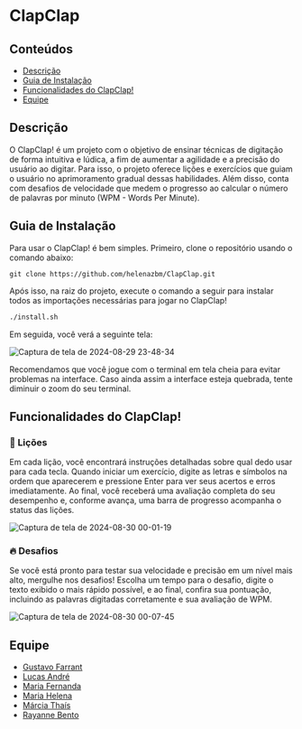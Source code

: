# ClapClap

## Conteúdos
- [Descrição](#descrição)
- [Guia de Instalação](#guia-de-instalação)
- [Funcionalidades do ClapClap!](#funcionalidades-do-clapclap)
- [Equipe](#equipe)

## Descrição
O ClapClap! é um projeto com o objetivo de ensinar técnicas de digitação de forma intuitiva e lúdica, a fim de aumentar a agilidade e a precisão do usuário ao digitar. Para isso, o projeto oferece lições e exercícios que guiam o usuário no aprimoramento gradual dessas habilidades. Além disso, conta com desafios de velocidade que medem o progresso ao calcular o número de palavras por minuto (WPM - Words Per Minute).

## Guia de Instalação
Para usar o ClapClap! é bem simples. Primeiro, clone o repositório usando o comando abaixo:
```
git clone https://github.com/helenazbm/ClapClap.git
```
Após isso, na raiz do projeto, execute o comando a seguir para instalar todos as importações necessárias para jogar no ClapClap!
```bash
./install.sh
```
Em seguida, você verá a seguinte tela:

![Captura de tela de 2024-08-29 23-48-34](https://github.com/user-attachments/assets/4c4ec094-b330-4a10-918a-d96166cf0c7c)

Recomendamos que você jogue com o terminal em tela cheia para evitar problemas na interface. Caso ainda assim a interface esteja quebrada, tente diminuir o zoom do seu terminal.

## Funcionalidades do ClapClap!
### 🏁 Lições
Em cada lição, você encontrará instruções detalhadas sobre qual dedo usar para cada tecla. Quando iniciar um exercício, digite as letras e símbolos na ordem que aparecerem e pressione Enter para ver seus acertos e erros imediatamente. Ao final, você receberá uma avaliação completa do seu desempenho e, conforme avança, uma barra de progresso acompanha o status das lições. 

![Captura de tela de 2024-08-30 00-01-19](https://github.com/user-attachments/assets/c0e2ce6d-4e79-4f90-8817-55883e31c265)

### 🔥 Desafios
Se você está pronto para testar sua velocidade e precisão em um nível mais alto, mergulhe nos desafios! Escolha um tempo para o desafio, digite o texto exibido o mais rápido possível, e ao final, confira sua pontuação, incluindo as palavras digitadas corretamente e sua avaliação de WPM.

![Captura de tela de 2024-08-30 00-07-45](https://github.com/user-attachments/assets/9b6bd69d-d124-4681-898f-070008938e82)

## Equipe
- [Gustavo Farrant](https://github.com/GustavoFarrant)
- [Lucas André](https://github.com/lucsa-a)
- [Maria Fernanda](https://github.com/MFernandaRicarte)
- [Maria Helena](https://github.com/helenazbm)
- [Márcia Thaís](https://github.com/marseathais)
- [Rayanne Bento](https://github.com/rayanne-on)

